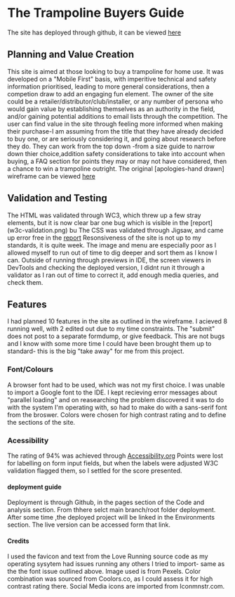 # The Trampoline Buyers Guide

The site has deployed through github, it can be viewed [here](https://emhmoloney.github.io/Trampoline-Buyers-Guide/)

## Planning and Value Creation

This site is aimed at those looking to buy a trampoline for home use.
It was developed on a "Mobile First" basis, with imperitive technical and safety information prioritised, leading to more general considerations, then a competion draw to add an engaging fun element.
The owner of the site could be a retailer/distributor/club/installer, or any number of persona who would gain value by establishing themselves as an authority in the field, and/or gaining potential additions to email lists through the competition.
The user can find value in the site through feeling more informed when making their purchase-I am assuming from the title that they have already decided to buy one, or are seriously considering it, and going about research before they do. They can work from the top down -from a size guide to narrow down thier choice,addition safety considerations to take into account when buying, a FAQ section for points they may or may not have considered, then a chance to win a trampoline outright.
The original [apologies-hand drawn] wireframe can be viewed [here](Wireframe-Trampoline-buyers-guide.png)

## Validation and Testing

The HTML was validated through WC3, which threw up a few stray elements, but it is now clear bar one bug which is visible in the [report] (w3c-validation.png) bu
The CSS was validated through Jigsaw, and came up error free in the [report](jigsaw-validation.png)
Resonsiveness of the site is not up to my standards, it is quite week. The image and menu are especially poor as I allowed myself to run out of time to dig deeper and sort them as I know I can. Outside of running through previews in IDE, the screen viewers in DevTools and checking the deployed version, I didnt run it through a validator as I ran out of time to correct it, add enough media queries, and check them.

## Features

I had planned 10 features in the site as outlined in the wireframe.
I acieved 8 running well, with 2 edited out due to my time constraints.
The "submit" does not post to a separate formdump, or give feedback. This are not bugs and I know with some more time I could have been brought them up to standard- this is the big "take away" for me from this project.

### Font/Colours

A browser font had to be used, which was not my first choice. I was unable to import a Google font to the IDE. I kept recieving error messages about "parallel loading" and on reasearching the problem discovered it was to do with the system I'm operating with, so had to make do with a sans-serif font from the broswer.
Colors were chosen for high contrast rating and to define the sections of the site.

### Acessibility

The rating of 94% was achieved through [Accessibility.org](accessibility-validation.png)
Points were lost for labelling on form input fields, but when the labels were adjusted W3C validation flagged them, so I settled for the score presented.

#### deployment guide
Deployment is through Github, in the pages section of the Code and analysis section. From thhere selct main branch/root folder deployment.
After some time ,the deployed project will be linked in the Environments section. The live version can be accessed form that link.


#### Credits

I used the favicon and text from the Love Running source code as my operating sysytem had issues running any others I tried to import- same as the the font issue outlined above.
Image used is from Pexels.
Color combination was sourced from Coolors.co, as I could assess it for high contrast rating there.
Social Media icons are imported from Iconmnstr.com.
